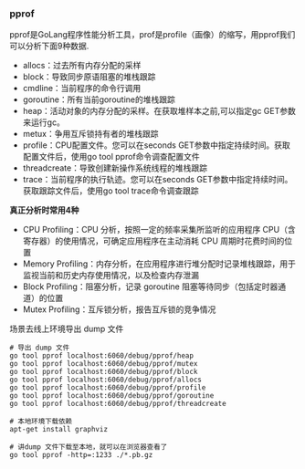 ### pprof

pprof是GoLang程序性能分析工具，prof是profile（画像）的缩写，用pprof我们可以分析下面9种数据.

- allocs：过去所有内存分配的采样
- block：导致同步原语阻塞的堆栈跟踪
- cmdline：当前程序的命令行调用
- goroutine：所有当前goroutine的堆栈跟踪
- heap：活动对象的内存分配的采样。在获取堆样本之前,可以指定gc GET参数来运行gc。
- metux：争用互斥锁持有者的堆栈跟踪
- profile：CPU配置文件。您可以在seconds GET参数中指定持续时间。获取配置文件后，使用go tool pprof命令调查配置文件
- threadcreate：导致创建新操作系统线程的堆栈跟踪
- trace：当前程序的执行轨迹。您可以在seconds GET参数中指定持续时间。获取跟踪文件后，使用go tool trace命令调查跟踪

**真正分析时常用4种**

- CPU Profiling：CPU 分析，按照一定的频率采集所监听的应用程序 CPU（含寄存器）的使用情况，可确定应用程序在主动消耗 CPU 周期时花费时间的位置
- Memory Profiling：内存分析，在应用程序进行堆分配时记录堆栈跟踪，用于监视当前和历史内存使用情况，以及检查内存泄漏
- Block Profiling：阻塞分析，记录 goroutine 阻塞等待同步（包括定时器通道）的位置
- Mutex Profiling：互斥锁分析，报告互斥锁的竞争情况

场景去线上环境导出 dump 文件

```
# 导出 dump 文件
go tool pprof localhost:6060/debug/pprof/heap
go tool pprof localhost:6060/debug/pprof/mutex
go tool pprof localhost:6060/debug/pprof/block
go tool pprof localhost:6060/debug/pprof/allocs
go tool pprof localhost:6060/debug/pprof/profile
go tool pprof localhost:6060/debug/pprof/goroutine
go tool pprof localhost:6060/debug/pprof/threadcreate

# 本地环境下载依赖
apt-get install graphviz

# 讲dump 文件下载至本地，就可以在浏览器查看了
go tool pprof -http=:1233 ./*.pb.gz
```

